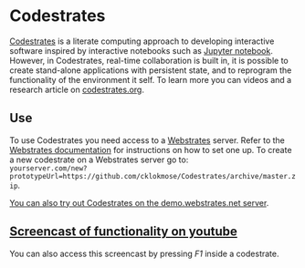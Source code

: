 # Codestrates

[Codestrates](codestrates.org) is a literate computing approach to developing interactive software inspired by interactive notebooks such as [Jupyter notebook](http://jupyter.org). However, in Codestrates, real-time collaboration is built in, it is possible to create stand-alone applications with persistent state, and to reprogram the functionality of the environment it self. To learn more you can videos and a research article on [codestrates.org](codestrates.org).

## Use
To use Codestrates you need access to a [Webstrates](webstrates.net) server. Refer to the [Webstrates documentation](webstrates.github.io) for instructions on how to set one up.
To create a new codestrate on a Webstrates server go to:  
`yourserver.com/new?prototypeUrl=https://github.com/cklokmose/Codestrates/archive/master.zip`.

[You can also try out Codestrates on the demo.webstrates.net server](https://demo.webstrates.net/new?prototypeUrl=https://github.com/cklokmose/Codestrates/archive/master.zip).

## [Screencast of functionality on youtube](https://www.youtube.com/watch?v=7HedZZoFC-s)
You can also access this screencast by pressing _F1_ inside a codestrate.

